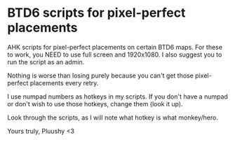 # BTD6 scripts for pixel-perfect placements
AHK scripts for pixel-perfect placements on certain BTD6 maps. For these to work, you NEED to use full screen and 1920x1080. I also suggest you to run the script as an admin.

Nothing is worse than losing purely because you can't get those pixel-perfect placements every retry.

I use numpad numbers as hotkeys in my scripts. If you don't have a numpad or don't wish to use those hotkeys, change them (look it up).

Look through the scripts, as I will note what hotkey is what monkey/hero.

Yours truly, Pluushy <3



